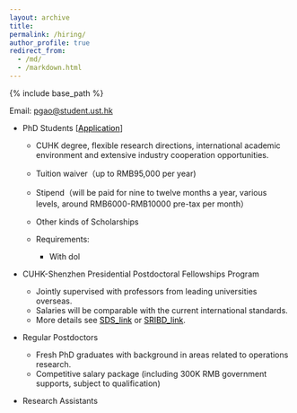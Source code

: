 ```yaml
---
layout: archive
title: 
permalink: /hiring/
author_profile: true
redirect_from:
  - /md/
  - /markdown.html
---
```


{% include base_path %}


Email: pgao@student.ust.hk


* PhD Students  [<a href="https://sds.cuhk.edu.cn/en/phd-programmes/applications" target="_blank"><span style="color:black">Application</span></a>]
  
  -  CUHK degree, flexible research directions,  international academic environment and extensive industry cooperation opportunities.
  
    - Tuition waiver（up to RMB95,000 per year)
    - Stipend（will be paid for nine to twelve months a year, various levels, around RMB6000-RMB10000 pre-tax per month）
    - Other kinds of Scholarships
    
  - Requirements:
  
    - With dol
  

  
* CUHK-Shenzhen Presidential Postdoctoral Fellowships Program

  - Jointly supervised with professors from leading universities overseas. 
  - Salaries will be comparable with the current international standards.
  - More details see <a href="https://sds.cuhk.edu.cn/page/181" target="_blank"><span style="color:black">SDS_link</span></a> or <a href="http://www.sribd.cn/index.php/cn/%E4%BA%BA%E6%89%8D%E6%8B%9B%E8%81%98/phd-fellowship/2-%E4%B8%BB%E9%A1%B5/283-call-for-nominations-for-sribd-international-postdoctoral-fellowship-of-2020.html" target="_blank"><span style="color:black">SRIBD_link</span></a>.
  
* Regular Postdoctors

  - Fresh PhD graduates with background in areas related to operations research.
  - Competitive salary package (including 300K RMB government supports, subject to qualification)

* Research Assistants





